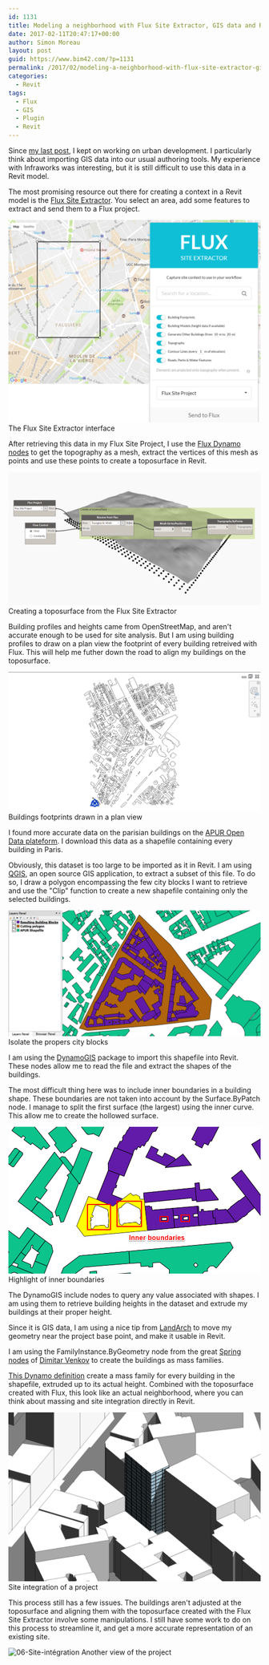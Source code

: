 ```yaml
---
id: 1131
title: Modeling a neighborhood with Flux Site Extractor, GIS data and Revit
date: 2017-02-11T20:47:17+00:00
author: Simon Moreau
layout: post
guid: https://www.bim42.com/?p=1131
permalink: /2017/02/modeling-a-neighborhood-with-flux-site-extractor-gis-data-and-revit/
categories:
  - Revit
tags:
  - Flux
  - GIS
  - Plugin
  - Revit
---
```

Since [my last post](https://www.bim42.com/2017/01/modeling-paris-with-infraworks/), I kept on working on urban development. I particularly think about importing GIS data into our usual authoring tools. My experience with Infraworks was interesting, but it is still difficult to use this data in a Revit model.

The most promising resource out there for creating a context in a Revit model is the [Flux Site Extractor](https://labs.flux.io/extractor/). You select an area, add some features to extract and send them to a Flux project.

![01-Flux-Site-EXtractor](/assets/2017/02/01-Flux-Site-EXtractor.png)
The Flux Site Extractor interface

After retrieving this data in my Flux Site Project, I use the [Flux Dynamo nodes](https://drive.google.com/file/d/0B_fvbfIWQ5JJMTVLbUtxUGxfZ2M/view?usp=sharing) to get the topography as a mesh, extract the vertices of this mesh as points and use these points to create a toposurface in Revit.

![02-Toposurface-from-Flux](/assets/2017/02/02-Toposurface-from-Flux.png)
Creating a toposurface from the Flux Site Extractor

Building profiles and heights came from OpenStreetMap, and aren't accurate enough to be used for site analysis. But I am using building profiles to draw on a plan view the footprint of every building retreived with Flux. This will help me futher down the road to align my buildings on the toposurface.

![03-Buildings-Footprints](/assets/2017/02/03-Buildings-Footprints.png)
Buildings footprints drawn in a plan view

I found more accurate data on the parisian buildings on the [APUR Open Data plateform](http://cassini-apur.opendata.arcgis.com/). I download this data as a shapefile containing every building in Paris.

Obviously, this dataset is too large to be imported as it in Revit. I am using [QGIS](http://www.qgis.org/en/site/), an open source GIS application, to extract a subset of this file. To do so, I draw a polygon encompassing the few city blocks I want to retrieve and use the "Clip" function to create a new shapefile containing only the selected buildings.

![03-Isolate-Buildings-Blocks](/assets/2017/02/03-Isolate-Buildings-Blocks.png)
Isolate the propers city blocks

I am using the [DynamoGIS](https://github.com/sharadkjaiswal/DynamoGIS) package to import this shapefile into Revit. These nodes allow me to read the file and extract the shapes of the buildings.

The most difficult thing here was to include inner boundaries in a building shape. These boundaries are not taken into account by the Surface.ByPatch node. I manage to split the first surface (the largest) using the inner curve. This allow me to create the hollowed surface.

![04-Inner-boundaries](/assets/2017/02/04-Inner-boundaries.png)
Highlight of inner boundaries

The DynamoGIS include nodes to query any value associated with shapes. I am using them to retrieve building heights in the dataset and extrude my buildings at their proper height.

Since it is GIS data, I am using a nice tip from [LandArch](https://landarchbim.com/2016/06/15/import-shapefiles-with-dynamogis/) to move my geometry near the project base point, and make it usable in Revit.

I am using the FamilyInstance.ByGeometry node from the great [Spring nodes](https://dynamonodes.com/2016/01/28/what-is-spring-nodes/) of [Dimitar Venkov](https://twitter.com/5devene?lang=en) to create the buildings as mass families.

[This Dynamo definition](https://drive.google.com/file/d/0B_fvbfIWQ5JJeExWd0szejFtM1k/view?usp=sharing) create a mass family for every building in the shapefile, extruded up to its actual height. Combined with the toposurface created with Flux, this look like an actual neighborhood, where you can think about massing and site integration directly in Revit.

![05-Site-integration](/assets/2017/02/05-Site-integration.png)
Site integration of a project

This process still has a few issues. The buildings aren't adjusted at the toposurface and aligning them with the toposurface created with the Flux Site Extractor involve some manipulations. I still have some work to do on this process to streamline it, and get a more accurate representation of an existing site.

![06-Site-intégration](/assets/2017/02/06-Site-intégration.png)
Another view of the project